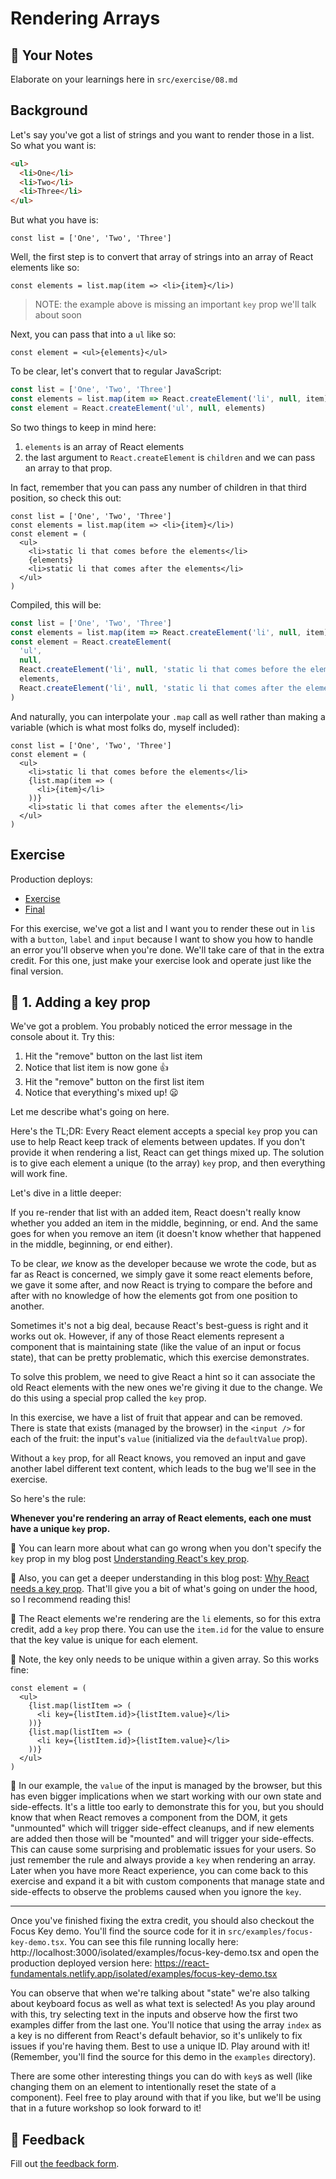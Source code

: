 # Rendering Arrays

## 📝 Your Notes

Elaborate on your learnings here in `src/exercise/08.md`

## Background

Let's say you've got a list of strings and you want to render those in a list.
So what you want is:

```html
<ul>
  <li>One</li>
  <li>Two</li>
  <li>Three</li>
</ul>
```

But what you have is:

```tsx
const list = ['One', 'Two', 'Three']
```

Well, the first step is to convert that array of strings into an array of React
elements like so:

```tsx
const elements = list.map(item => <li>{item}</li>)
```

> NOTE: the example above is missing an important `key` prop we'll talk about
> soon

Next, you can pass that into a `ul` like so:

```tsx
const element = <ul>{elements}</ul>
```

To be clear, let's convert that to regular JavaScript:

```javascript
const list = ['One', 'Two', 'Three']
const elements = list.map(item => React.createElement('li', null, item))
const element = React.createElement('ul', null, elements)
```

So two things to keep in mind here:

1. `elements` is an array of React elements
2. the last argument to `React.createElement` is `children` and we can pass an
   array to that prop.

In fact, remember that you can pass any number of children in that third
position, so check this out:

```tsx
const list = ['One', 'Two', 'Three']
const elements = list.map(item => <li>{item}</li>)
const element = (
  <ul>
    <li>static li that comes before the elements</li>
    {elements}
    <li>static li that comes after the elements</li>
  </ul>
)
```

Compiled, this will be:

```javascript
const list = ['One', 'Two', 'Three']
const elements = list.map(item => React.createElement('li', null, item))
const element = React.createElement(
  'ul',
  null,
  React.createElement('li', null, 'static li that comes before the elements'),
  elements,
  React.createElement('li', null, 'static li that comes after the elements'),
)
```

And naturally, you can interpolate your `.map` call as well rather than making a
variable (which is what most folks do, myself included):

```tsx
const list = ['One', 'Two', 'Three']
const element = (
  <ul>
    <li>static li that comes before the elements</li>
    {list.map(item => (
      <li>{item}</li>
    ))}
    <li>static li that comes after the elements</li>
  </ul>
)
```

## Exercise

Production deploys:

- [Exercise](http://react-fundamentals-next.netlify.app/isolated/exercise/08.tsx)
- [Final](http://react-fundamentals-next.netlify.app/isolated/final/08.tsx)

For this exercise, we've got a list and I want you to render these out in `li`s
with a `button`, `label` and `input` because I want to show you how to handle an
error you'll observe when you're done. We'll take care of that in the extra
credit. For this one, just make your exercise look and operate just like the
final version.

## 💯 1. Adding a key prop

We've got a problem. You probably noticed the error message in the console about
it. Try this:

1. Hit the "remove" button on the last list item
2. Notice that list item is now gone 👍
3. Hit the "remove" button on the first list item
4. Notice that everything's mixed up! 😦

Let me describe what's going on here.

Here's the TL;DR: Every React element accepts a special `key` prop you can use
to help React keep track of elements between updates. If you don't provide it
when rendering a list, React can get things mixed up. The solution is to give
each element a unique (to the array) `key` prop, and then everything will work
fine.

Let's dive in a little deeper:

If you re-render that list with an added item, React doesn't really know whether
you added an item in the middle, beginning, or end. And the same goes for when
you remove an item (it doesn't know whether that happened in the middle,
beginning, or end either).

To be clear, _we_ know as the developer because we wrote the code, but as far as
React is concerned, we simply gave it some react elements before, we gave it
some after, and now React is trying to compare the before and after with no
knowledge of how the elements got from one position to another.

Sometimes it's not a big deal, because React's best-guess is right and it works
out ok. However, if any of those React elements represent a component that is
maintaining state (like the value of an input or focus state), that can be
pretty problematic, which this exercise demonstrates.

To solve this problem, we need to give React a hint so it can associate the old
React elements with the new ones we're giving it due to the change. We do this
using a special prop called the `key` prop.

In this exercise, we have a list of fruit that appear and can be removed. There
is state that exists (managed by the browser) in the `<input />` for each of the
fruit: the input's `value` (initialized via the `defaultValue` prop).

Without a `key` prop, for all React knows, you removed an input and gave another
label different text content, which leads to the bug we'll see in the exercise.

So here's the rule:

**Whenever you're rendering an array of React elements, each one must have a
unique `key` prop.**

📜 You can learn more about what can go wrong when you don't specify the `key`
prop in my blog post
[Understanding React's key prop](https://kentcdodds.com/blog/understanding-reacts-key-prop).

📜 Also, you can get a deeper understanding in this blog post:
[Why React needs a key prop](https://epicreact.dev/why-react-needs-a-key-prop).
That'll give you a bit of what's going on under the hood, so I recommend reading
this!

🐨 The React elements we're rendering are the `li` elements, so for this extra
credit, add a `key` prop there. You can use the `item.id` for the value to
ensure that the key value is unique for each element.

🦉 Note, the key only needs to be unique within a given array. So this works
fine:

```tsx
const element = (
  <ul>
    {list.map(listItem => (
      <li key={listItem.id}>{listItem.value}</li>
    ))}
    {list.map(listItem => (
      <li key={listItem.id}>{listItem.value}</li>
    ))}
  </ul>
)
```

🦉 In our example, the `value` of the input is managed by the browser, but this
has even bigger implications when we start working with our own state and
side-effects. It's a little too early to demonstrate this for you, but you
should know that when React removes a component from the DOM, it gets
"unmounted" which will trigger side-effect cleanups, and if new elements are
added then those will be "mounted" and will trigger your side-effects. This can
cause some surprising and problematic issues for your users. So just remember
the rule and always provide a `key` when rendering an array. Later when you have
more React experience, you can come back to this exercise and expand it a bit
with custom components that manage state and side-effects to observe the
problems caused when you ignore the `key`.

---

Once you've finished fixing the extra credit, you should also checkout the Focus
Key demo. You'll find the source code for it in
`src/examples/focus-key-demo.tsx`. You can see this file running locally here:
http://localhost:3000/isolated/examples/focus-key-demo.tsx and open the
production deployed version here:
https://react-fundamentals.netlify.app/isolated/examples/focus-key-demo.tsx

You can observe that when we're talking about "state" we're also talking about
keyboard focus as well as what text is selected! As you play around with this,
try selecting text in the inputs and observe how the first two examples differ
from the last one. You'll notice that using the array `index` as a key is no
different from React's default behavior, so it's unlikely to fix issues if
you're having them. Best to use a unique ID. Play around with it! (Remember,
you'll find the source for this demo in the `examples` directory).

There are some other interesting things you can do with `key`s as well (like
changing them on an element to intentionally reset the state of a component).
Feel free to play around with that if you like, but we'll be using that in a
future workshop so look forward to it!

## 🦉 Feedback

Fill out
[the feedback form](https://ws.kcd.im/?ws=React%20Fundamentals%20%E2%9A%9B&e=08%3A%20Rendering%20Arrays&em=timatron%40gmail.com).
